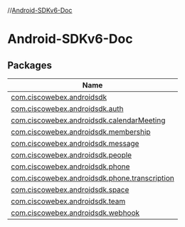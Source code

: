 //[Android-SDKv6-Doc](index.md)

# Android-SDKv6-Doc

## Packages

| Name |
|---|
| [com.ciscowebex.androidsdk](-android--s-d-kv6--doc/com.ciscowebex.androidsdk/index.md) |
| [com.ciscowebex.androidsdk.auth](-android--s-d-kv6--doc/com.ciscowebex.androidsdk.auth/index.md) |
| [com.ciscowebex.androidsdk.calendarMeeting](-android--s-d-kv6--doc/com.ciscowebex.androidsdk.calendarMeeting/index.md) |
| [com.ciscowebex.androidsdk.membership](-android--s-d-kv6--doc/com.ciscowebex.androidsdk.membership/index.md) |
| [com.ciscowebex.androidsdk.message](-android--s-d-kv6--doc/com.ciscowebex.androidsdk.message/index.md) |
| [com.ciscowebex.androidsdk.people](-android--s-d-kv6--doc/com.ciscowebex.androidsdk.people/index.md) |
| [com.ciscowebex.androidsdk.phone](-android--s-d-kv6--doc/com.ciscowebex.androidsdk.phone/index.md) |
| [com.ciscowebex.androidsdk.phone.transcription](-android--s-d-kv6--doc/com.ciscowebex.androidsdk.phone.transcription/index.md) |
| [com.ciscowebex.androidsdk.space](-android--s-d-kv6--doc/com.ciscowebex.androidsdk.space/index.md) |
| [com.ciscowebex.androidsdk.team](-android--s-d-kv6--doc/com.ciscowebex.androidsdk.team/index.md) |
| [com.ciscowebex.androidsdk.webhook](-android--s-d-kv6--doc/com.ciscowebex.androidsdk.webhook/index.md) |
